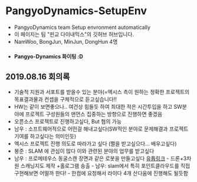# PangyoDynamics-SetupEnv
 - PangyoDynamics team Setup envronment automatically
 - 이 페이지는 팀 "핀교 다이내믹스"의 깃허브 허브입니다.
 - NamWoo, BongJun, MinJun, DongHun 4명
 - #### Pangyo-Dynamics 화이팅 :D
 ## 2019.08.16 회의록
  - 기술적 지원과 서포트를 받을수 있는 분야(=엑시스 측이 원하는 정확한 프로젝트의 목표결과물과 컨셉을 구체적으로 듣고싶습니다!!
  - HW는 같이 보면좋으나.. 여건상 힘들듯 하여 최대한 적은 시간투입을 하고 SW분야에 프로젝트 구성원들의 맨먼스 집중하는 방향으로 진행하면 좋겠음
  - 오픈소스 프로젝트로 진행하고싶다, But 협의 가능
  - 남우 : 소프트웨어적으로 어떤걸 해내고싶다(SW적인 분야로 문제해결과 프로젝트 기여를 하고싶다는 의미인듯)
  - 엑시스 프로젝트 진행 의도로 따라가고 싶다 (쩔을 받고싶으다... 배우고싶다)
  - 봉준 : SLAM 에 관심이 많다 이와 관련된 분야의 업무를 받고싶다 
  - 남우 : 프로메테우스 동굴스캔 장면과 같은 로봇을 만들고싶다 [유튭링크](https://www.youtube.com/watch?v=yO-eduvo904)
        - 드론+3차원 스캐닝지도 제작 +홀로그램 송출
        - 남우: slam에서 특히 포인트클라우드를 직접 구현해보면 어떨까 한다! 
        - 한컴에 요청해서 라이다 4개 산다움에 진행해도 될듯함

